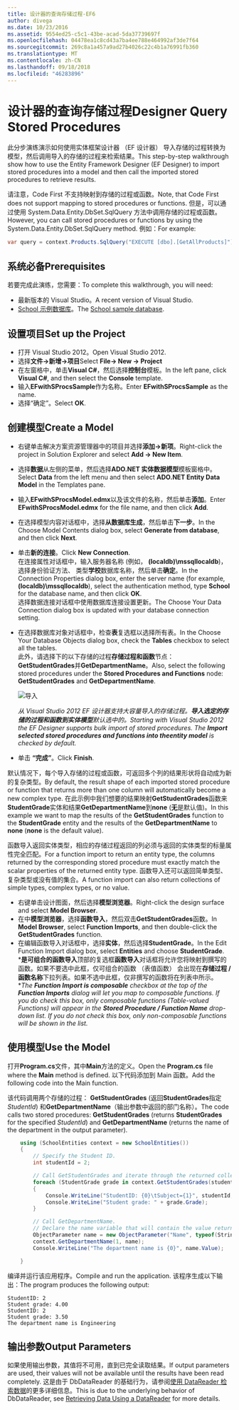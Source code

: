 ```yaml
---
title: 设计器的查询存储过程-EF6
author: divega
ms.date: 10/23/2016
ms.assetid: 9554ed25-c5c1-43be-acad-5da37739697f
ms.openlocfilehash: 04478ea1c8cd43a7ba4ee788e464992af3de7f64
ms.sourcegitcommit: 269c8a1a457a9ad27b4026c22c4b1a76991fb360
ms.translationtype: MT
ms.contentlocale: zh-CN
ms.lasthandoff: 09/18/2018
ms.locfileid: "46283896"
---
```

# <a name="designer-query-stored-procedures"></a><span data-ttu-id="8cc93-102">设计器的查询存储过程</span><span class="sxs-lookup"><span data-stu-id="8cc93-102">Designer Query Stored Procedures</span></span>
<span data-ttu-id="8cc93-103">此分步演练演示如何使用实体框架设计器 （EF 设计器） 导入存储的过程转换为模型，然后调用导入的存储的过程来检索结果。</span><span class="sxs-lookup"><span data-stu-id="8cc93-103">This step-by-step walkthrough show how to use the Entity Framework Designer (EF Designer) to import stored procedures into a model and then call the imported stored procedures to retrieve results.</span></span> 

<span data-ttu-id="8cc93-104">请注意，Code First 不支持映射到存储的过程或函数。</span><span class="sxs-lookup"><span data-stu-id="8cc93-104">Note, that Code First does not support mapping to stored procedures or functions.</span></span> <span data-ttu-id="8cc93-105">但是，可以通过使用 System.Data.Entity.DbSet.SqlQuery 方法中调用存储的过程或函数。</span><span class="sxs-lookup"><span data-stu-id="8cc93-105">However, you can call stored procedures or functions by using the System.Data.Entity.DbSet.SqlQuery method.</span></span> <span data-ttu-id="8cc93-106">例如：</span><span class="sxs-lookup"><span data-stu-id="8cc93-106">For example:</span></span>
``` csharp
var query = context.Products.SqlQuery("EXECUTE [dbo].[GetAllProducts]")`;
```

## <a name="prerequisites"></a><span data-ttu-id="8cc93-107">系统必备</span><span class="sxs-lookup"><span data-stu-id="8cc93-107">Prerequisites</span></span>

<span data-ttu-id="8cc93-108">若要完成此演练，您需要：</span><span class="sxs-lookup"><span data-stu-id="8cc93-108">To complete this walkthrough, you will need:</span></span>

- <span data-ttu-id="8cc93-109">最新版本的 Visual Studio。</span><span class="sxs-lookup"><span data-stu-id="8cc93-109">A recent version of Visual Studio.</span></span>
- <span data-ttu-id="8cc93-110">[School 示例数据库](~/ef6/resources/school-database.md)。</span><span class="sxs-lookup"><span data-stu-id="8cc93-110">The [School sample database](~/ef6/resources/school-database.md).</span></span>

## <a name="set-up-the-project"></a><span data-ttu-id="8cc93-111">设置项目</span><span class="sxs-lookup"><span data-stu-id="8cc93-111">Set up the Project</span></span>

-   <span data-ttu-id="8cc93-112">打开 Visual Studio 2012。</span><span class="sxs-lookup"><span data-stu-id="8cc93-112">Open Visual Studio 2012.</span></span>
-   <span data-ttu-id="8cc93-113">选择**文件-&gt;新增-&gt;项目**</span><span class="sxs-lookup"><span data-stu-id="8cc93-113">Select **File-&gt; New -&gt; Project**</span></span>
-   <span data-ttu-id="8cc93-114">在左窗格中，单击**Visual C\#**，然后选择**控制台**模板。</span><span class="sxs-lookup"><span data-stu-id="8cc93-114">In the left pane, click **Visual C\#**, and then select the **Console** template.</span></span>
-   <span data-ttu-id="8cc93-115">输入**EFwithSProcsSample**作为名称。</span><span class="sxs-lookup"><span data-stu-id="8cc93-115">Enter **EFwithSProcsSample** as the name.</span></span>
-   <span data-ttu-id="8cc93-116">选择“确定”。</span><span class="sxs-lookup"><span data-stu-id="8cc93-116">Select **OK**.</span></span>

## <a name="create-a-model"></a><span data-ttu-id="8cc93-117">创建模型</span><span class="sxs-lookup"><span data-stu-id="8cc93-117">Create a Model</span></span>

-   <span data-ttu-id="8cc93-118">右键单击解决方案资源管理器中的项目并选择**添加-&gt;新项**。</span><span class="sxs-lookup"><span data-stu-id="8cc93-118">Right-click the project in Solution Explorer and select **Add -&gt; New Item**.</span></span>
-   <span data-ttu-id="8cc93-119">选择**数据**从左侧的菜单，然后选择**ADO.NET 实体数据模型**模板窗格中。</span><span class="sxs-lookup"><span data-stu-id="8cc93-119">Select **Data** from the left menu and then select **ADO.NET Entity Data Model** in the Templates pane.</span></span>
-   <span data-ttu-id="8cc93-120">输入**EFwithSProcsModel.edmx**以及该文件的名称，然后单击**添加**。</span><span class="sxs-lookup"><span data-stu-id="8cc93-120">Enter **EFwithSProcsModel.edmx** for the file name, and then click **Add**.</span></span>
-   <span data-ttu-id="8cc93-121">在选择模型内容对话框中，选择**从数据库生成**，然后单击**下一步**。</span><span class="sxs-lookup"><span data-stu-id="8cc93-121">In the Choose Model Contents dialog box, select **Generate from database**, and then click **Next**.</span></span>
-   <span data-ttu-id="8cc93-122">单击**新的连接**。</span><span class="sxs-lookup"><span data-stu-id="8cc93-122">Click **New Connection**.</span></span>  
    <span data-ttu-id="8cc93-123">在连接属性对话框中，输入服务器名称 (例如， **(localdb)\\mssqllocaldb**)，选择身份验证方法、 类型**学校**数据库名称，然后单击**确定**。</span><span class="sxs-lookup"><span data-stu-id="8cc93-123">In the Connection Properties dialog box, enter the server name (for example, **(localdb)\\mssqllocaldb**), select the authentication method, type **School** for the database name, and then click **OK**.</span></span>  
    <span data-ttu-id="8cc93-124">选择数据连接对话框中使用数据库连接设置更新。</span><span class="sxs-lookup"><span data-stu-id="8cc93-124">The Choose Your Data Connection dialog box is updated with your database connection setting.</span></span>
-   <span data-ttu-id="8cc93-125">在选择数据库对象对话框中，检查**表**复选框以选择所有表。</span><span class="sxs-lookup"><span data-stu-id="8cc93-125">In the Choose Your Database Objects dialog box, check the **Tables** checkbox to select all the tables.</span></span>  
    <span data-ttu-id="8cc93-126">此外，请选择下的以下存储的过程**存储过程和函数**节点： **GetStudentGrades**并**GetDepartmentName**。</span><span class="sxs-lookup"><span data-stu-id="8cc93-126">Also, select the following stored procedures under the **Stored Procedures and Functions** node: **GetStudentGrades** and **GetDepartmentName**.</span></span> 

    ![导入](~/ef6/media/import.jpg)

    <span data-ttu-id="8cc93-128">*从 Visual Studio 2012 EF 设计器支持大容量导入的存储过程。**导入选定的存储的过程和函数到实体模型**默认选中的。*</span><span class="sxs-lookup"><span data-stu-id="8cc93-128">*Starting with Visual Studio 2012 the EF Designer supports bulk import of stored procedures. The **Import selected stored procedures and functions into theentity model** is checked by default.*</span></span>
-   <span data-ttu-id="8cc93-129">单击 **“完成”**。</span><span class="sxs-lookup"><span data-stu-id="8cc93-129">Click **Finish**.</span></span>

<span data-ttu-id="8cc93-130">默认情况下，每个导入存储的过程或函数，可返回多个列的结果形状将自动成为新的复杂类型。</span><span class="sxs-lookup"><span data-stu-id="8cc93-130">By default, the result shape of each imported stored procedure or function that returns more than one column will automatically become a new complex type.</span></span> <span data-ttu-id="8cc93-131">在此示例中我们想要的结果映射**GetStudentGrades**函数来**StudentGrade**实体和结果**GetDepartmentName**到**none** (**无**是默认值)。</span><span class="sxs-lookup"><span data-stu-id="8cc93-131">In this example we want to map the results of the **GetStudentGrades** function to the **StudentGrade** entity and the results of the **GetDepartmentName** to **none** (**none** is the default value).</span></span>

<span data-ttu-id="8cc93-132">函数导入返回实体类型，相应的存储过程返回的列必须与返回的实体类型的标量属性完全匹配。</span><span class="sxs-lookup"><span data-stu-id="8cc93-132">For a function import to return an entity type, the columns returned by the corresponding stored procedure must exactly match the scalar properties of the returned entity type.</span></span> <span data-ttu-id="8cc93-133">函数导入还可以返回简单类型、 复杂类型或没有值的集合。</span><span class="sxs-lookup"><span data-stu-id="8cc93-133">A function import can also return collections of simple types, complex types, or no value.</span></span>

-   <span data-ttu-id="8cc93-134">右键单击设计图面，然后选择**模型浏览器**。</span><span class="sxs-lookup"><span data-stu-id="8cc93-134">Right-click the design surface and select **Model Browser**.</span></span>
-   <span data-ttu-id="8cc93-135">在中**模型浏览器**，选择**函数导入**，然后双击**GetStudentGrades**函数。</span><span class="sxs-lookup"><span data-stu-id="8cc93-135">In **Model Browser**, select **Function Imports**, and then double-click the **GetStudentGrades** function.</span></span>
-   <span data-ttu-id="8cc93-136">在编辑函数导入对话框中，选择**实体**，然后选择**StudentGrade**。</span><span class="sxs-lookup"><span data-stu-id="8cc93-136">In the Edit Function Import dialog box, select **Entities** and choose **StudentGrade**.</span></span>  
    <span data-ttu-id="8cc93-137">\***是可组合的函数导入**顶部的复选框**函数导入**对话框将允许您将映射到撰写的函数。如果不要选中此框，仅可组合的函数 （表值函数） 会出现在**存储过程 / 函数名称**下拉列表。如果不选中此框，仅非撰写的函数将在列表中所示。\*</span><span class="sxs-lookup"><span data-stu-id="8cc93-137">*The **Function Import is composable** checkbox at the top of the **Function Imports** dialog will let you map to composable functions. If you do check this box, only composable functions (Table-valued Functions) will appear in the **Stored Procedure / Function Name** drop-down list. If you do not check this box, only non-composable functions will be shown in the list.*</span></span>

## <a name="use-the-model"></a><span data-ttu-id="8cc93-138">使用模型</span><span class="sxs-lookup"><span data-stu-id="8cc93-138">Use the Model</span></span>

<span data-ttu-id="8cc93-139">打开**Program.cs**文件，其中**Main**方法的定义。</span><span class="sxs-lookup"><span data-stu-id="8cc93-139">Open the **Program.cs** file where the **Main** method is defined.</span></span> <span data-ttu-id="8cc93-140">以下代码添加到 Main 函数。</span><span class="sxs-lookup"><span data-stu-id="8cc93-140">Add the following code into the Main function.</span></span>

<span data-ttu-id="8cc93-141">该代码调用两个存储的过程： **GetStudentGrades** (返回**StudentGrades**指定*StudentId*) 和**GetDepartmentName**（输出参数中返回的部门名称）。</span><span class="sxs-lookup"><span data-stu-id="8cc93-141">The code calls two stored procedures: **GetStudentGrades** (returns **StudentGrades** for the specified *StudentId*) and **GetDepartmentName** (returns the name of the department in the output parameter).</span></span>  

``` csharp
    using (SchoolEntities context = new SchoolEntities())
    {
        // Specify the Student ID.
        int studentId = 2;

        // Call GetStudentGrades and iterate through the returned collection.
        foreach (StudentGrade grade in context.GetStudentGrades(studentId))
        {
            Console.WriteLine("StudentID: {0}\tSubject={1}", studentId, grade.Subject);
            Console.WriteLine("Student grade: " + grade.Grade);
        }

        // Call GetDepartmentName.
        // Declare the name variable that will contain the value returned by the output parameter.
        ObjectParameter name = new ObjectParameter("Name", typeof(String));
        context.GetDepartmentName(1, name);
        Console.WriteLine("The department name is {0}", name.Value);

    }
```

<span data-ttu-id="8cc93-142">编译并运行该应用程序。</span><span class="sxs-lookup"><span data-stu-id="8cc93-142">Compile and run the application.</span></span> <span data-ttu-id="8cc93-143">该程序生成以下输出：</span><span class="sxs-lookup"><span data-stu-id="8cc93-143">The program produces the following output:</span></span>

```
StudentID: 2
Student grade: 4.00
StudentID: 2
Student grade: 3.50
The department name is Engineering
```

<a name="output-parameters"></a><span data-ttu-id="8cc93-144">输出参数</span><span class="sxs-lookup"><span data-stu-id="8cc93-144">Output Parameters</span></span>
-----------------

<span data-ttu-id="8cc93-145">如果使用输出参数，其值将不可用，直到已完全读取结果。</span><span class="sxs-lookup"><span data-stu-id="8cc93-145">If output parameters are used, their values will not be available until the results have been read completely.</span></span> <span data-ttu-id="8cc93-146">这是由于 DbDataReader 的基础行为，请参阅[使用 DataReader 检索数据](https://go.microsoft.com/fwlink/?LinkID=398589)的更多详细信息。</span><span class="sxs-lookup"><span data-stu-id="8cc93-146">This is due to the underlying behavior of DbDataReader, see [Retrieving Data Using a DataReader](https://go.microsoft.com/fwlink/?LinkID=398589) for more details.</span></span>
